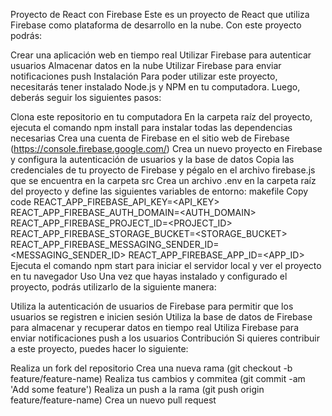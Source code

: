 Proyecto de React con Firebase
Este es un proyecto de React que utiliza Firebase como plataforma de desarrollo en la nube. Con este proyecto podrás:

Crear una aplicación web en tiempo real
Utilizar Firebase para autenticar usuarios
Almacenar datos en la nube
Utilizar Firebase para enviar notificaciones push
Instalación
Para poder utilizar este proyecto, necesitarás tener instalado Node.js y NPM en tu computadora. Luego, deberás seguir los siguientes pasos:

Clona este repositorio en tu computadora
En la carpeta raíz del proyecto, ejecuta el comando npm install para instalar todas las dependencias necesarias
Crea una cuenta de Firebase en el sitio web de Firebase (https://console.firebase.google.com/)
Crea un nuevo proyecto en Firebase y configura la autenticación de usuarios y la base de datos
Copia las credenciales de tu proyecto de Firebase y pégalo en el archivo firebase.js que se encuentra en la carpeta src
Crea un archivo .env en la carpeta raíz del proyecto y define las siguientes variables de entorno:
makefile
Copy code
REACT_APP_FIREBASE_API_KEY=<API_KEY>
REACT_APP_FIREBASE_AUTH_DOMAIN=<AUTH_DOMAIN>
REACT_APP_FIREBASE_PROJECT_ID=<PROJECT_ID>
REACT_APP_FIREBASE_STORAGE_BUCKET=<STORAGE_BUCKET>
REACT_APP_FIREBASE_MESSAGING_SENDER_ID=<MESSAGING_SENDER_ID>
REACT_APP_FIREBASE_APP_ID=<APP_ID>
Ejecuta el comando npm start para iniciar el servidor local y ver el proyecto en tu navegador
Uso
Una vez que hayas instalado y configurado el proyecto, podrás utilizarlo de la siguiente manera:

Utiliza la autenticación de usuarios de Firebase para permitir que los usuarios se registren e inicien sesión
Utiliza la base de datos de Firebase para almacenar y recuperar datos en tiempo real
Utiliza Firebase para enviar notificaciones push a los usuarios
Contribución
Si quieres contribuir a este proyecto, puedes hacer lo siguiente:

Realiza un fork del repositorio
Crea una nueva rama (git checkout -b feature/feature-name)
Realiza tus cambios y commitea (git commit -am 'Add some feature')
Realiza un push a la rama (git push origin feature/feature-name)
Crea un nuevo pull request
